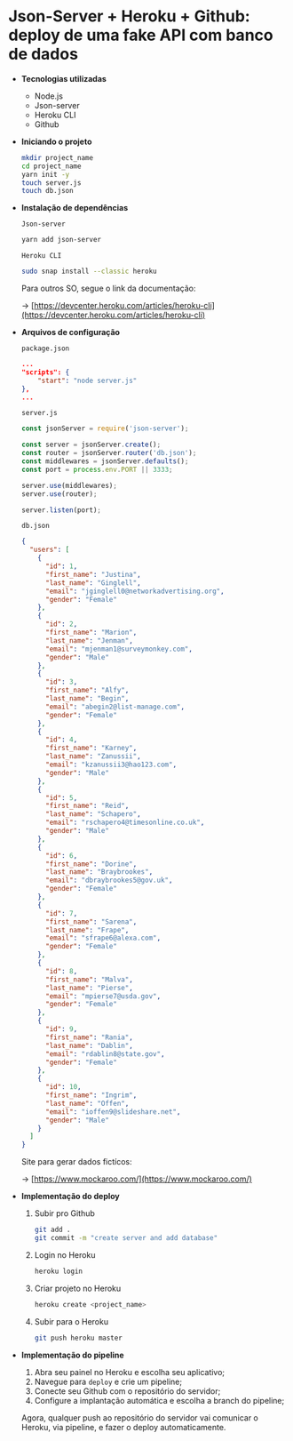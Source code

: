 # Json-Server + Heroku + Github: deploy de uma fake API com banco de dados

- **Tecnologias utilizadas**
    - Node.js
    - Json-server
    - Heroku CLI
    - Github
- **Iniciando o projeto**
    
     
    
    ```bash
    mkdir project_name
    cd project_name
    yarn init -y
    touch server.js
    touch db.json
    ```
    
- **Instalação de dependências**
    
    `Json-server`
    
    ```bash
    yarn add json-server
    ```
    
    `Heroku CLI`
    
    ```bash
    sudo snap install --classic heroku
    ```
    
    Para outros SO, segue o link da documentação:
    
    → [https://devcenter.heroku.com/articles/heroku-cli](https://devcenter.heroku.com/articles/heroku-cli)
    
- **Arquivos de configuração**
    
    `package.json`
    
    ```json
    ...
    "scripts": {
        "start": "node server.js"
    },
    ...
    ```
    
    `server.js`
    
    ```jsx
    const jsonServer = require('json-server');
    
    const server = jsonServer.create();
    const router = jsonServer.router('db.json');
    const middlewares = jsonServer.defaults();
    const port = process.env.PORT || 3333;
    
    server.use(middlewares);
    server.use(router);
    
    server.listen(port);
    ```
    
    `db.json`
    
    ```json
    {
      "users": [
        {
          "id": 1,
          "first_name": "Justina",
          "last_name": "Ginglell",
          "email": "jginglell0@networkadvertising.org",
          "gender": "Female"
        },
        {
          "id": 2,
          "first_name": "Marion",
          "last_name": "Jenman",
          "email": "mjenman1@surveymonkey.com",
          "gender": "Male"
        },
        {
          "id": 3,
          "first_name": "Alfy",
          "last_name": "Begin",
          "email": "abegin2@list-manage.com",
          "gender": "Female"
        },
        {
          "id": 4,
          "first_name": "Karney",
          "last_name": "Zanussii",
          "email": "kzanussii3@hao123.com",
          "gender": "Male"
        },
        {
          "id": 5,
          "first_name": "Reid",
          "last_name": "Schapero",
          "email": "rschapero4@timesonline.co.uk",
          "gender": "Male"
        },
        {
          "id": 6,
          "first_name": "Dorine",
          "last_name": "Braybrookes",
          "email": "dbraybrookes5@gov.uk",
          "gender": "Female"
        },
        {
          "id": 7,
          "first_name": "Sarena",
          "last_name": "Frape",
          "email": "sfrape6@alexa.com",
          "gender": "Female"
        },
        {
          "id": 8,
          "first_name": "Malva",
          "last_name": "Pierse",
          "email": "mpierse7@usda.gov",
          "gender": "Female"
        },
        {
          "id": 9,
          "first_name": "Rania",
          "last_name": "Dablin",
          "email": "rdablin8@state.gov",
          "gender": "Female"
        },
        {
          "id": 10,
          "first_name": "Ingrim",
          "last_name": "Offen",
          "email": "ioffen9@slideshare.net",
          "gender": "Male"
        }
      ]
    }
    ```
    
    Site para gerar dados fictícos:
    
    -> [https://www.mockaroo.com/](https://www.mockaroo.com/)
    
- **Implementação do deploy**
    1. Subir pro Github
        
        ```bash
        git add .
        git commit -m "create server and add database"
        ```
        
    
    1. Login no Heroku
        
        ```bash
        heroku login
        ```
        
    2. Criar projeto no Heroku
        
        ```bash
        heroku create <project_name>
        ```
        
    3. Subir para o Heroku
        
        ```bash
        git push heroku master
        ```
        
- **Implementação do pipeline**
    1. Abra seu painel no Heroku e escolha seu aplicativo;
    2. Navegue para `deploy` e crie um pipeline;
    3. Conecte seu Github com o repositório do servidor;
    4. Configure a implantação automática e escolha a branch do pipeline;
    
    Agora, qualquer push ao repositório do servidor vai comunicar o Heroku, via pipeline, e fazer o deploy automaticamente.
